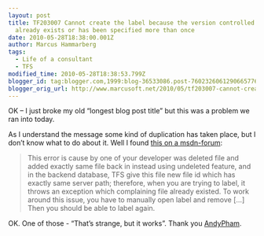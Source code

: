 ```yaml
---
layout: post
title: TF203007 Cannot create the label because the version controlled item […]
  already exists or has been specified more than once
date: 2010-05-28T18:38:00.001Z
author: Marcus Hammarberg
tags:
  - Life of a consultant
  - TFS
modified_time: 2010-05-28T18:38:53.799Z
blogger_id: tag:blogger.com,1999:blog-36533086.post-7602326061290665776
blogger_orig_url: http://www.marcusoft.net/2010/05/tf203007-cannot-create-label-because.html
---
```



OK – I just broke my old “longest blog post title” but this was a
problem we ran into today.

As I understand the message some kind of duplication has taken place,
but I don’t know what to do about it. Well I found <a
href="http://social.msdn.microsoft.com/Forums/en/tfsversioncontrol/thread/de1cae9f-c49a-4803-afa3-82545d44112b"
target="_blank">this on a msdn-forum</a>:

> This error is cause by one of your developer was deleted file and
> added exactly same file back in instead using undeleted feature, and
> in the backend database, TFS give this file new file id which has
> exactly same server path; therefore, when you are trying to label, it
> throws an exception which complaining file already existed. To work
> around this issue, you have to manually open label and remove \[…\]
> Then you should be able to label again.

OK. One of those - “That’s strange, but it works”. Thank you <a
href="http://social.msdn.microsoft.com/Profile/en-US/?user=AndyPham&amp;referrer=http://social.msdn.microsoft.com/Forums/en/tfsversioncontrol/thread/de1cae9f-c49a-4803-afa3-82545d44112b&amp;rh=E2eIGcrgtMyTPVaEFIrTFrvt3s4NruVU2IIG%2bwzWs20%3d&amp;sp=forums"
target="_blank">AndyPham</a>.
